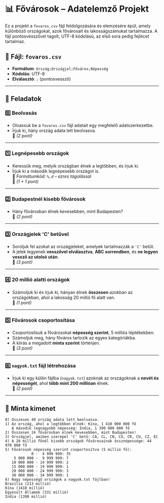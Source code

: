 # 📊 Fővárosok – Adatelemző Projekt

Ez a projekt a `fovaros.csv` fájl feldolgozására és elemzésére épül, amely különböző országokat, azok fővárosait és lakosságszámukat tartalmazza. A fájl pontosvesszővel tagolt, UTF-8 kódolású, az első sora pedig fejlécet tartalmaz.

## 📁 Fájl: `fovaros.csv`
- **Formátum**: `Ország;Országjel;Főváros;Népesség`
- **Kódolás**: UTF-8
- **Elválasztó**: `;` (pontosvessző)

---

## 📌 Feladatok

### 0️⃣ Beolvasás
- Olvassuk be a `fovaros.csv` fájl adatait egy megfelelő adatszerkezetbe.
- Írjuk ki, hány ország adata lett beolvasva.  
🧠 *(2 pont)*

---

### 1️⃣ Legnépesebb országok
- Keressük meg, melyik országban élnek a legtöbben, és írjuk ki.
- Írjuk ki a második legnépesebb országot is.  
📌 *Formátumkód: `%,d` – ezres tagolással*  
🧠 *(1 + 1 pont)*

---

### 2️⃣ Budapestnél kisebb fővárosok
- Hány fővárosban élnek kevesebben, mint Budapesten?  
🧠 *(2 pont)*

---

### 3️⃣ Országjelek 'C' betűvel
- Soroljuk fel azokat az országjeleket, amelyek tartalmazzák a `'C'` betűt.
- A jelek legyenek **vesszővel elválasztva**, **ABC sorrendben**, és **ne legyen vessző az utolsó után**.  
🧠 *(3 pont)*

---

### 4️⃣ 20 millió alatti országok
- Számoljuk ki és írjuk ki, hányan élnek **összesen** azokban az országokban, ahol a lakosság 20 millió fő alatt van.  
🧠 *(1 pont)*

---

### 5️⃣ Fővárosok csoportosítása
- Csoportosítsuk a fővárosokat **népesség szerint**, 5 milliós léptékekben.
- Számoljuk meg, hány főváros tartozik az egyes kategóriákba.
- A kiírás a megadott **minta szerint** történjen.  
🧠 *(3 pont)*

---

### 6️⃣ `nagyok.txt` fájl létrehozása
- Írjuk ki egy külön fájlba (`nagyok.txt`) azoknak az országoknak a **nevét és népességét**, ahol **több mint 200 millióan** élnek.  
🧠 *(2 pont)*

---

## 🧪 Minta kimenet

```text
0) Összesen 49 ország adata lett beolvasva.
1) Az ország, ahol a legtöbben élnek: Kína, 1 410 000 000 fő
   A második legnagyobb népesség: India, 1 390 000 000 fő
2) Összesen 24 fővárosban élnek kevesebben, mint Budapesten!
3) Országjel, amiben szerepel 'C' betű: CA, CL, CN, CO, CR, CU, CZ, EC
4) A 20 millió főnél kisebb országok fővárosainak össznépessége: 44 970 000 fő
5) Fővárosok népesség szerint csoportosítva (5 millió fő):
            0 -  4 999 999: 35
    5 000 000 -  9 999 999: 7
   10 000 000 - 14 999 999: 2
   15 000 000 - 19 999 999: 1
   20 000 000 - 24 999 999: 3
   30 000 000 - 34 999 999: 1
6) Nagy népességű országok a nagyok.txt fájlban!
Brazília (213 millió)
Kína (1410 millió)
Egyesült Államok (331 millió)
India (1390 millió)

